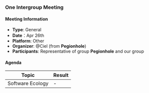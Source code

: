 ### One Intergroup Meeting

#### Meeting Information
- **Type**: General
- **Date**：Apr 26th
- **Platform**: Other
- **Organizer**: @Ciel (from **Pegionhole**)
- **Participants**: Representative of group **Pegionhole** and our group

#### Agenda
|Topic|Result|
|-|-|
|Software Ecology|-|
